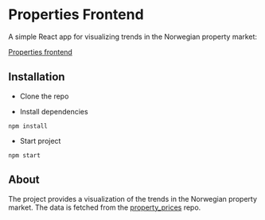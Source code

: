 # Properties Frontend

A simple React app for visualizing trends in the Norwegian property market:

[Properties frontend](https://henrikig.github.io/properties_frontend/)

## Installation

* Clone the repo

* Install dependencies
```
npm install
```

* Start project
```
npm start
```

## About

The project provides a visualization of the trends in the Norwegian property market. The data is fetched from the [property_prices](https://github.com/henrikig/property_prices) repo.
